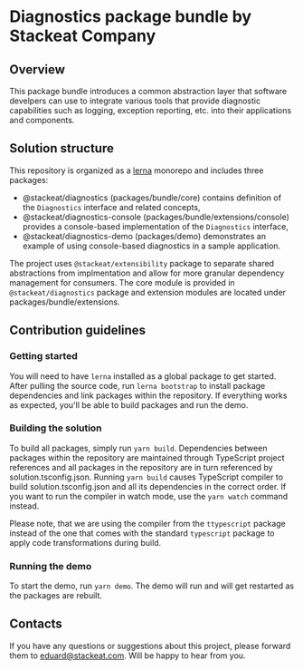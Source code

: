 # Diagnostics package bundle by Stackeat Company

## Overview

This package bundle introduces a common abstraction layer that software develpers can use to integrate various tools that provide diagnostic capabilities such as logging, exception reporting, etc. into their applications and components.

## Solution structure

This repository is organized as a [lerna](https://github.com/lerna/lerna) monorepo and includes three packages:
- @stackeat/diagnostics (packages/bundle/core) contains definition of the `Diagnostics` interface and related concepts,
- @stackeat/diagnostics-console (packages/bundle/extensions/console) provides a console-based implementation of the `Diagnostics` interface,
- @stackeat/diagnostics-demo (packages/demo) demonstrates an example of using console-based diagnostics in a sample application.

The project uses `@stackeat/extensibility` package to separate shared abstractions from implmentation and allow for more granular dependency management for consumers. The core module is provided in `@stackeat/diagnostics` package and extension modules are located under packages/bundle/extensions. 

## Contribution guidelines

### Getting started

You will need to have `lerna` installed as a global package to get started. After pulling the source code, run `lerna bootstrap` to install package dependencies and link packages within the repository. If everything works as expected, you'll be able to build packages and run the demo.

### Building the solution

To build all packages, simply run `yarn build`. Dependencies between packages within the repository are maintained through TypeScript project references and all packages in the repository are in turn referenced by solution.tsconfig.json. Running `yarn build` causes TypeScript compiler to build solution.tsconfig.json and all its dependencies in the correct order. If you want to run the compiler in watch mode, use the `yarn watch` command instead.

Please note, that we are using the compiler from the `ttypescript` package instead of the one that comes with the standard `typescript` package to apply code transformations during build.

### Running the demo

To start the demo, run `yarn demo`. The demo will run and will get restarted as the packages are rebuilt.

## Contacts

If you have any questions or suggestions about this project, please forward them to eduard@stackeat.com. Will be happy to hear from you.